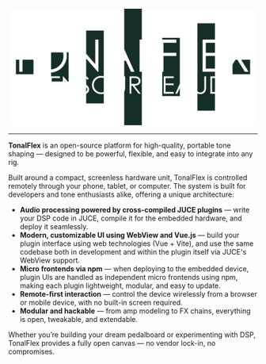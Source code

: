 ![Logotype](/assets/tonalflex-logo.png)

---

**TonalFlex** is an open-source platform for high-quality, portable tone shaping — designed to be powerful, flexible, and easy to integrate into any rig.

Built around a compact, screenless hardware unit, TonalFlex is controlled remotely through your phone, tablet, or computer. The system is built for developers and tone enthusiasts alike, offering a unique architecture:

- **Audio processing powered by cross-compiled JUCE plugins** — write your DSP code in JUCE, compile it for the embedded hardware, and deploy it seamlessly.
- **Modern, customizable UI using WebView and Vue.js** — build your plugin interface using web technologies (Vue + Vite), and use the same codebase both in development and within the plugin itself via JUCE's WebView support.
- **Micro frontends via npm** — when deploying to the embedded device, plugin UIs are handled as independent micro frontends using npm, making each plugin lightweight, modular, and easy to update.
- **Remote-first interaction** — control the device wirelessly from a browser or mobile device, with no built-in screen required.
- **Modular and hackable** — from amp modeling to FX chains, everything is open, tweakable, and extendable.

Whether you’re building your dream pedalboard or experimenting with DSP, TonalFlex provides a fully open canvas — no vendor lock-in, no compromises.
